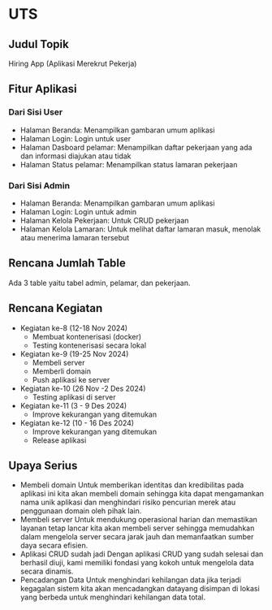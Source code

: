 # UTS

## Judul Topik

Hiring App (Aplikasi Merekrut Pekerja)

## Fitur Aplikasi

### Dari Sisi User

- Halaman Beranda: Menampilkan gambaran umum aplikasi
- Halaman Login: Login untuk user
- Halaman Dasboard pelamar: Menampilkan daftar pekerjaan yang ada dan informasi diajukan atau tidak
- Halaman Status pelamar: Menampilkan status lamaran pekerjaan

### Dari Sisi Admin

- Halaman Beranda: Menampilkan gambaran umum aplikasi
- Halaman Login: Login untuk admin
- Halaman Kelola Pekerjaan: Untuk CRUD pekerjaan
- Halaman Kelola Lamaran: Untuk melihat daftar lamaran masuk, menolak atau menerima lamaran tersebut

## Rencana Jumlah Table

Ada 3 table yaitu tabel admin, pelamar, dan pekerjaan.

## Rencana Kegiatan

- Kegiatan ke-8 (12-18 Nov 2024)
  - Membuat kontenerisasi (docker)
  - Testing kontenerisasi secara lokal
- Kegiatan ke-9 (19-25 Nov 2024)
  - Membeli server
  - Memberli domain
  - Push aplikasi ke server
- Kegiatan ke-10 (26 Nov -2 Des 2024)
  - Testing aplikasi di server
- Kegiatan ke-11 (3 - 9 Des 2024)
  - Improve kekurangan yang ditemukan
- Kegiatan ke-12 (10 - 16 Des 2024)
  - Improve kekurangan yang ditemukan
  - Release aplikasi

## Upaya Serius

- Membeli domain
Untuk memberikan identitas dan kredibilitas pada aplikasi ini kita akan membeli domain sehingga kita dapat mengamankan nama unik aplikasi dan menghindari risiko pencurian merek atau penggunaan domain oleh pihak lain.
- Membeli server
Untuk mendukung operasional harian dan memastikan layanan tetap lancar kita akan membeli server sehingga memudahkan dalam mengelola server secara jarak jauh dan memanfaatkan sumber daya secara efisien.
- Aplikasi CRUD sudah jadi
Dengan aplikasi CRUD yang sudah selesai dan berhasil diuji, kami memiliki fondasi yang kokoh untuk mengelola data secara dinamis.
- Pencadangan Data
Untuk menghindari kehilangan data jika terjadi kegagalan sistem kita akan mencadangkan datayang disimpan di lokasi yang berbeda untuk menghindari kehilangan data total.
